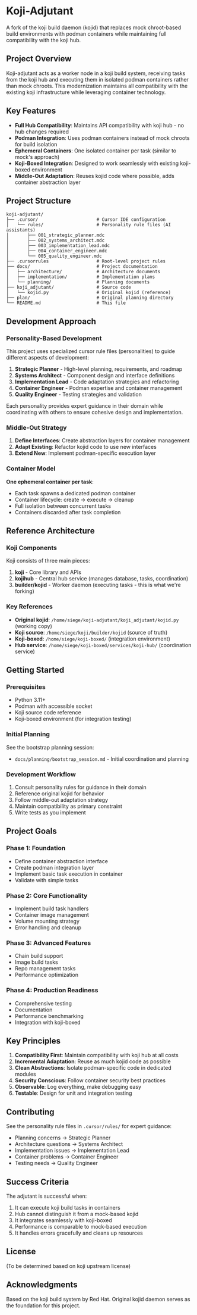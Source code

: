 # Koji-Adjutant

A fork of the koji build daemon (kojid) that replaces mock chroot-based build environments with podman containers while maintaining full compatibility with the koji hub.

## Project Overview

Koji-adjutant acts as a worker node in a koji build system, receiving tasks from the koji hub and executing them in isolated podman containers rather than mock chroots. This modernization maintains all compatibility with the existing koji infrastructure while leveraging container technology.

## Key Features

- **Full Hub Compatibility**: Maintains API compatibility with koji hub - no hub changes required
- **Podman Integration**: Uses podman containers instead of mock chroots for build isolation
- **Ephemeral Containers**: One isolated container per task (similar to mock's approach)
- **Koji-Boxed Integration**: Designed to work seamlessly with existing koji-boxed environment
- **Middle-Out Adaptation**: Reuses kojid code where possible, adds container abstraction layer

## Project Structure

```
koji-adjutant/
├── .cursor/                      # Cursor IDE configuration
│   └── rules/                    # Personality rule files (AI assistants)
│       ├── 001_strategic_planner.mdc
│       ├── 002_systems_architect.mdc
│       ├── 003_implementation_lead.mdc
│       ├── 004_container_engineer.mdc
│       └── 005_quality_engineer.mdc
├── .cursorrules                  # Root-level project rules
├── docs/                         # Project documentation
│   ├── architecture/             # Architecture documents
│   ├── implementation/           # Implementation plans
│   └── planning/                 # Planning documents
├── koji_adjutant/                # Source code
│   └── kojid.py                  # Original kojid (reference)
├── plan/                         # Original planning directory
└── README.md                     # This file
```

## Development Approach

### Personality-Based Development

This project uses specialized cursor rule files (personalities) to guide different aspects of development:

1. **Strategic Planner** - High-level planning, requirements, and roadmap
2. **Systems Architect** - Component design and interface definitions
3. **Implementation Lead** - Code adaptation strategies and refactoring
4. **Container Engineer** - Podman expertise and container management
5. **Quality Engineer** - Testing strategies and validation

Each personality provides expert guidance in their domain while coordinating with others to ensure cohesive design and implementation.

### Middle-Out Strategy

1. **Define Interfaces**: Create abstraction layers for container management
2. **Adapt Existing**: Refactor kojid code to use new interfaces
3. **Extend New**: Implement podman-specific execution layer

### Container Model

**One ephemeral container per task**:
- Each task spawns a dedicated podman container
- Container lifecycle: create → execute → cleanup
- Full isolation between concurrent tasks
- Containers discarded after task completion

## Reference Architecture

### Koji Components

Koji consists of three main pieces:
1. **koji** - Core library and APIs
2. **kojihub** - Central hub service (manages database, tasks, coordination)
3. **builder/kojid** - Worker daemon (executing tasks - this is what we're forking)

### Key References

- **Original kojid**: `/home/siege/koji-adjutant/koji_adjutant/kojid.py` (working copy)
- **Koji source**: `/home/siege/koji/builder/kojid` (source of truth)
- **Koji-boxed**: `/home/siege/koji-boxed/` (integration environment)
- **Hub service**: `/home/siege/koji-boxed/services/koji-hub/` (coordination service)

## Getting Started

### Prerequisites

- Python 3.11+
- Podman with accessible socket
- Koji source code reference
- Koji-boxed environment (for integration testing)

### Initial Planning

See the bootstrap planning session:
- `docs/planning/bootstrap_session.md` - Initial coordination and planning

### Development Workflow

1. Consult personality rules for guidance in their domain
2. Reference original kojid for behavior
3. Follow middle-out adaptation strategy
4. Maintain compatibility as primary constraint
5. Write tests as you implement

## Project Goals

### Phase 1: Foundation
- Define container abstraction interface
- Create podman integration layer
- Implement basic task execution in container
- Validate with simple tasks

### Phase 2: Core Functionality
- Implement build task handlers
- Container image management
- Volume mounting strategy
- Error handling and cleanup

### Phase 3: Advanced Features
- Chain build support
- Image build tasks
- Repo management tasks
- Performance optimization

### Phase 4: Production Readiness
- Comprehensive testing
- Documentation
- Performance benchmarking
- Integration with koji-boxed

## Key Principles

1. **Compatibility First**: Maintain compatibility with koji hub at all costs
2. **Incremental Adaptation**: Reuse as much kojid code as possible
3. **Clean Abstractions**: Isolate podman-specific code in dedicated modules
4. **Security Conscious**: Follow container security best practices
5. **Observable**: Log everything, make debugging easy
6. **Testable**: Design for unit and integration testing

## Contributing

See the personality rule files in `.cursor/rules/` for expert guidance:
- Planning concerns → Strategic Planner
- Architecture questions → Systems Architect
- Implementation issues → Implementation Lead
- Container problems → Container Engineer
- Testing needs → Quality Engineer

## Success Criteria

The adjutant is successful when:
1. It can execute koji build tasks in containers
2. Hub cannot distinguish it from a mock-based kojid
3. It integrates seamlessly with koji-boxed
4. Performance is comparable to mock-based execution
5. It handles errors gracefully and cleans up resources

## License

(To be determined based on koji upstream license)

## Acknowledgments

Based on the koji build system by Red Hat. Original kojid daemon serves as the foundation for this project.
